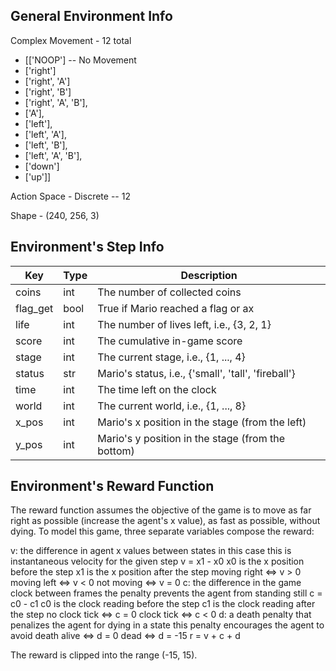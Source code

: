 ## General Environment Info

Complex Movement - 12 total
- [['NOOP'] -- No Movement
- ['right']
- ['right', 'A']
- ['right', 'B']
- ['right', 'A', 'B'],
- ['A'],
- ['left'],
- ['left', 'A'],
- ['left', 'B'],
- ['left', 'A', 'B'],
- ['down']
- ['up']]

Action Space - Discrete -- 12

Shape - (240, 256, 3)

## Environment's Step Info 


| Key	     | Type	 | Description                                         |
|----------|-------|-----------------------------------------------------|
| coins	   | int	  | The number of collected coins                       |
| flag_get | bool  | True if Mario reached a flag or ax                  |
| life     | int	  | The number of lives left, i.e., {3, 2, 1}           |
| score	   | int	  | The cumulative in-game score                        |
| stage	   | int	  | The current stage, i.e., {1, ..., 4}                |
| status   | str	  | Mario's status, i.e., {'small', 'tall', 'fireball'} |
| time     | int	  | The time left on the clock                          |
| world	   | int	  | The current world, i.e., {1, ..., 8}                |
| x_pos	   | int	  | Mario's x position in the stage (from the left)     |
| y_pos	   | int	  | Mario's y position in the stage (from the bottom)   |


## Environment's Reward Function

The reward function assumes the objective of the game is to move as far right as possible (increase the agent's x value), as fast as possible, without dying. To model this game, three separate variables compose the reward:

v: the difference in agent x values between states
in this case this is instantaneous velocity for the given step
v = x1 - x0
x0 is the x position before the step
x1 is the x position after the step
moving right ⇔ v > 0
moving left ⇔ v < 0
not moving ⇔ v = 0
c: the difference in the game clock between frames
the penalty prevents the agent from standing still
c = c0 - c1
c0 is the clock reading before the step
c1 is the clock reading after the step
no clock tick ⇔ c = 0
clock tick ⇔ c < 0
d: a death penalty that penalizes the agent for dying in a state
this penalty encourages the agent to avoid death
alive ⇔ d = 0
dead ⇔ d = -15
r = v + c + d

The reward is clipped into the range (-15, 15).